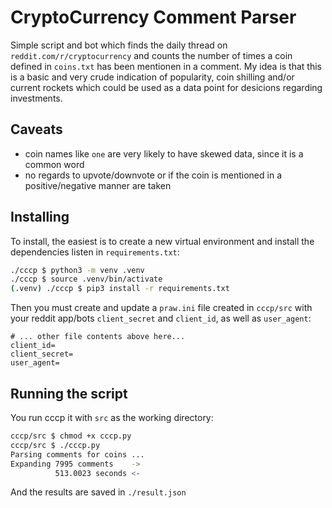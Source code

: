 # CryptoCurrency Comment Parser

Simple script and bot which finds the daily thread on `reddit.com/r/cryptocurrency` and counts the number of times a coin defined in `coins.txt` has been mentionen in a comment.
My idea is that this is a basic and very crude indication of popularity, coin shilling and/or current rockets which could be used as a data point for desicions regarding investments.

## Caveats

* coin names like `one` are very likely to have skewed data, since it is a common word
* no regards to upvote/downvote or if the coin is mentioned in a positive/negative manner are taken

## Installing

To install, the easiest is to create a new virtual environment and install the dependencies listen in `requirements.txt`:

```bash
./cccp $ python3 -m venv .venv
./cccp $ source .venv/bin/activate
(.venv) ./cccp $ pip3 install -r requirements.txt
```

Then you must create and update a `praw.ini` file created in `cccp/src` with your reddit app/bots `client_secret` and `client_id`, as well as `user_agent`:

```
# ... other file contents above here...
client_id=
client_secret=
user_agent=
```

## Running the script
You run cccp it with `src` as the working directory:

```bash
cccp/src $ chmod +x cccp.py
cccp/src $ ./cccp.py
Parsing comments for coins ...
Expanding 7995 comments    ->
          513.0023 seconds <-
```

And the results are saved in `./result.json`